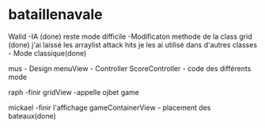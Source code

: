﻿bataillenavale
==============

Walid
	-IA (done) reste mode difficile
	-Modificaton methode de la class grid (done) j'ai laissé les arraylist attack hits je les ai utilisé dans d'autres 		classes
	- Mode classique(done)
	

mus
	- Design menuView
	- Controller ScoreController
	- code des différents mode

raph
	-finir gridView
	-appelle ojbet game

mickael
	-finir l'affichage gameContainerView
	- placement des bateaux(done)
